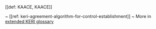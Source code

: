 [[def: KAACE, KAACE]]

~ [[ref: keri-agreement-algorithm-for-control-establishment]]
~ More in <a href="https://weboftrust.github.io/WOT-terms/docs/glossary/KAACE">extended KERI glossary</a>
